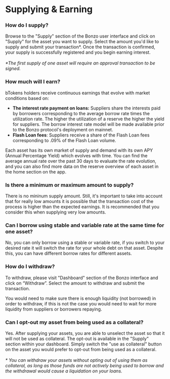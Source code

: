 # Supplying & Earning

### How do I supply? <a href="#how-do-i-supply" id="how-do-i-supply"></a>

Browse to the "Supply" section of the Bonzo user interface and click on "Supply" for the asset you want to supply. Select the amount you'd like to supply and submit your transaction\*. Once the transaction is confirmed, your supply is successfully registered and you begin earning interest. \
\
_\*The first supply of one asset will require an approval transaction to be signed._

### How much will I earn? <a href="#how-much-will-i-earn" id="how-much-will-i-earn"></a>

bTokens holders receive continuous earnings that evolve with market conditions based on:

* **The interest rate payment on loans:** Suppliers share the interests paid by borrowers corresponding to the average borrow rate times the utilization rate. The higher the utilization of a reserve the higher the yield for suppliers. The borrow interest rate model will be made available prior to the Bonzo protocol's deployment on mainnet.
* **Flash Loan fees**: Suppliers receive a share of the Flash Loan fees corresponding to .09% of the Flash Loan volume.

Each asset has its own market of supply and demand with its own APY (Annual Percentage Yield) which evolves with time. You can find the average annual rate over the past 30 days to evaluate the rate evolution, and you can also find more data on the reserve overview of each asset in the home section on the app.

### Is there a minimum or maximum amount to supply? <a href="#is-there-a-minimum-or-maximum-amount-to-supply" id="is-there-a-minimum-or-maximum-amount-to-supply"></a>

There is no mininum supply amount. Still, it's important to take into account that for really low amounts it is possible that the transaction cost of the process is higher than the expected earnings. It is recommended that you consider this when supplying very low amounts.

### Can I borrow using stable and variable rate at the same time for one asset? <a href="#can-i-borrow-using-stable-and-variable-rate-at-the-same-time-for-one-asset" id="can-i-borrow-using-stable-and-variable-rate-at-the-same-time-for-one-asset"></a>

No, you can only borrow using a stable or variable rate, if you switch to your desired rate it will switch the rate for your whole debt on that asset. Despite this, you can have different borrow rates for different assets.

### How do I withdraw? <a href="#how-do-i-withdraw" id="how-do-i-withdraw"></a>

To withdraw, please visit "Dashboard" section of the Bonzo interface and click on “Withdraw”. Select the amount to withdraw and submit the transaction.

You would need to make sure there is enough liquidity (not borrowed) in order to withdraw, if this is not the case you would need to wait for more liquidity from suppliers or borrowers repaying.

### Can I opt-out my asset from being used as a collateral? <a href="#can-i-opt-out-my-asset-from-being-used-as-a-collateral" id="can-i-opt-out-my-asset-from-being-used-as-a-collateral"></a>

Yes. After supplying your assets, you are able to unselect the asset so that it will not be used as collateral. The opt-out is available in the "Supply" section within your dashboard. Simply switch the "use as collateral" button on the asset you would prefer to opt-out from being used as a collateral.\
\
_\* You can withdraw your assets without opting out of using them as collateral, as long as those funds are not actively being used to borrow and the withdrawal would cause a liquidation on your loans._
